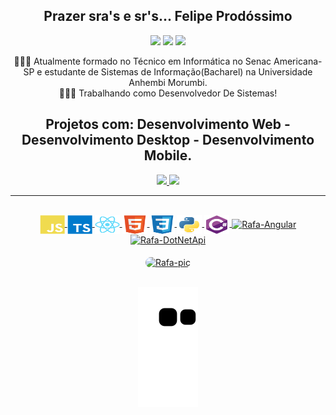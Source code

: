 <div align="center">
   
## Prazer sra's e sr's...  **Felipe Prodóssimo**

<a href="https://facebook.com/FelipeProdossimo"><img src="https://img.shields.io/badge/Facebook-1877F2?style=for-the-badge&logo=facebook&logoColor=white"></a>
<a href="https://www.linkedin.com/in/felipe-prodossimo" target="_blank"><img src="https://img.shields.io/badge/-LinkedIn-%230077B5?style=for-the-badge&logo=linkedin&logoColor=white" target="_blank"></a> 
<a href="https://www.instagram.com/felipe.prodossimo_/"><img src="https://img.shields.io/badge/Instagram-E4405F?style=for-the-badge&logo=instagram&logoColor=white"></a>

👨🏻‍🎓 Atualmente formado no Técnico em Informática no Senac Americana-SP e estudante de Sistemas de Informação(Bacharel) na Universidade Anhembi Morumbi.
   <br>
👨🏻‍💻 Trabalhando como Desenvolvedor De Sistemas!
   
Projetos com: Desenvolvimento Web - Desenvolvimento Desktop - Desenvolvimento Mobile.
---
   <div>
   <a href="https://github.com/FelipeProdossimo"</a>
   <img height="180em" src="https://github-readme-stats.vercel.app/api?username=felipeprodossimo&show_icons=true&theme=buefy&include_all_commits=true&count_private=true"/>
  <img height="180em" src="https://github-readme-stats.vercel.app/api/top-langs/?username=felipeprodossimo&layout=compact&langs_count=7&theme=buefy"/>
   </div>
   
   ---
   
   <div>
       <div style="display: inline_block"><br>
       <img align="center" alt="Rafa-Js" height="30" width="40" src="https://raw.githubusercontent.com/devicons/devicon/master/icons/javascript/javascript-plain.svg">
        <img align="center" alt="Rafa-Ts" height="30" width="40" src="https://raw.githubusercontent.com/devicons/devicon/master/icons/typescript/typescript-plain.svg">
        <img align="center" alt="Rafa-React" height="30" width="40" src="https://raw.githubusercontent.com/devicons/devicon/master/icons/react/react-original.svg">
        <img align="center" alt="Rafa-HTML" height="30" width="40" src="https://raw.githubusercontent.com/devicons/devicon/master/icons/html5/html5-original.svg">
        <img align="center" alt="Rafa-CSS" height="30" width="40" src="https://raw.githubusercontent.com/devicons/devicon/master/icons/css3/css3-original.svg">
        <img align="center" alt="Rafa-Python" height="30" width="40" src="https://raw.githubusercontent.com/devicons/devicon/master/icons/python/python-original.svg">
        <img align="center" alt="Rafa-Csharp" height="30" width="40" src="https://raw.githubusercontent.com/devicons/devicon/master/icons/csharp/csharp-original.svg">
        <img align="center" alt="Rafa-Angular" height="30" width="40" src="https://img.icons8.com/color/344/angularjs.png">
        <img align="center" alt="Rafa-DotNetApi" height="30" width="40" src="https://img.icons8.com/nolan/344/api-settings.png">
        <br><br>
          <img align="center" alt="Rafa-pic" height="150" style="border-radius:50px;" src="https://document-export.canva.com/DLjZo/DAFDDpDLjZo/53/thumbnail/0001.png?X-Amz-Algorithm=AWS4-HMAC-SHA256&X-Amz-Credential=AKIAQYCGKMUHWDTJW6UD%2F20220617%2Fus-east-1%2Fs3%2Faws4_request&X-Amz-Date=20220617T070744Z&X-Amz-Expires=42766&X-Amz-Signature=cd0f147402af65611ce4a6f4ae3d9bd81fc806aaaa48cc54e0439168fb2a383a&X-Amz-SignedHeaders=host&response-expires=Fri%2C%2017%20Jun%202022%2019%3A00%3A30%20GMT">
      </div>
   </div>
   
   <br>
   
<div>
 
  ![Snake animation](https://github.com/rafaballerini/rafaballerini/blob/output/github-contribution-grid-snake.svg)
 
</div>


